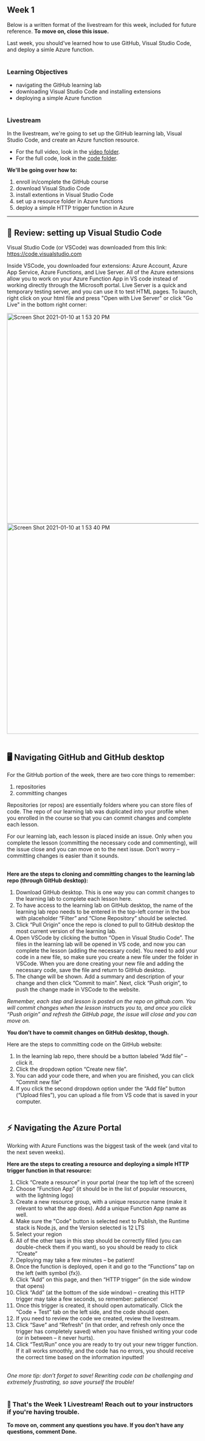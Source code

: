 ## **Week 1**

Below is a written format of the livestream for this week, included for future reference. **To move on, close this issue.**

Last week, you should've learned how to use GitHub, Visual Studio Code, and deploy a simle Azure function.
<br></br>

### **Learning Objectives**

- navigating the GitHub learning lab
- downloading Visual Studio Code and installing extensions
- deploying a simple Azure function
<br></br>

### **Livestream**

In the livestream, we're going to set up the GitHub learning lab, Visual Studio Code, and create an Azure function resource.

- For the full video, look in the [video folder](https://github.com/emsesc/bitcamp-serverless/blob/master/week2/livestream/videos).
- For the full code, look in the [code folder](https://github.com/emsesc/bitcamp-serverless/blob/master/week2/livestream/code).

**We'll be going over how to:**

1. enroll in/complete the GitHub course
2. download Visual Studio Code
3. install extentions in Visual Studio Code
4. set up a resource folder in Azure functions
5. deploy a simple HTTP trigger function in Azure

---

## 📝 Review: setting up Visual Studio Code

Visual Studio Code (or VSCode) was downloaded from this link: https://code.visualstudio.com

Inside VSCode, you downloaded four extensions: Azure Account, Azure App Service, Azure Functions, and Live Server. All of the Azure extensions allow you to work on your Azure Function App in VS code instead of working directly through the Microsoft portal. Live Server is a quick and temporary testing server, and you can use it to test HTML pages. To launch, right click on your html file and press "Open with Live Server" or click "Go Live" in the bottom right corner:

<img width="552" alt="Screen Shot 2021-01-10 at 1 53 20 PM" src="https://user-images.githubusercontent.com/70852990/104403390-6cf44c80-5526-11eb-8274-0a73f0840954.png">
<img width="552" alt="Screen Shot 2021-01-10 at 1 53 40 PM" src="https://user-images.githubusercontent.com/70852990/104403466-93b28300-5526-11eb-8534-34e408a5d600.png">
<br></br>

## 🖥️ Navigating GitHub and GitHub desktop

For the GitHub portion of the week, there are two core things to remember:

1. repositories
2. committing changes

Repositories (or repos) are essentially folders where you can store files of code. The repo of our learning lab was duplicated into your profile when you enrolled in the course so that you can commit changes and complete each lesson.

For our learning lab, each lesson is placed inside an issue. Only when you complete the lesson (committing the necessary code and commenting), will the issue close and you can move on to the next issue. Don’t worry – committing changes is easier than it sounds.
<br></br>

**Here are the steps to cloning and committing changes to the learning lab repo (through GitHub desktop):**

1. Download GitHub desktop. This is one way you can commit changes to the learning lab to complete each lesson here.
2. To have access to the learning lab on GitHub desktop, the name of the learning lab repo needs to be entered in the top-left corner in the box with placeholder “Filter” and “Clone Repository” should be selected.
3. Click “Pull Origin” once the repo is cloned to pull to GitHub desktop the most current version of the learning lab.
4. Open VSCode by clicking the button “Open in Visual Studio Code”. The files in the learning lab will be opened in VS code, and now you can complete the lesson (adding the necessary code). You need to add your code in a new file, so make sure you create a new file under the folder in VSCode. When you are done creating your new file and adding the necessary code, save the file and return to GitHub desktop.
5. The change will be shown. Add a summary and description of your change and then click “Commit to main”. Next, click “Push origin”, to push the change made in VSCode to the website.

*Remember, each step and lesson is posted on the repo on github.com. You will commit changes when the lesson instructs you to, and once you click “Push origin” and refresh the GitHub page, the issue will close and you can move on.*

**You don’t have to commit changes on GitHub desktop, though.**

Here are the steps to committing code on the GitHub website:

1. In the learning lab repo, there should be a button labeled “Add file” – click it.
2. Click the dropdown option “Create new file”.
3. You can add your code there, and when you are finished, you can click “Commit new file”
4. If you click the second dropdown option under the “Add file” button (“Upload files”), you can upload a file from VS code that is saved in your computer.
<br><br/>

## ⚡️ Navigating the Azure Portal

Working with Azure Functions was the biggest task of the week (and vital to the next seven weeks).

**Here are the steps to creating a resource and deploying a simple HTTP trigger function in that resource:**

1. Click “Create a resource” in your portal (near the top left of the screen)
2. Choose “Function App” (it should be in the list of popular resources, with the lightning logo)
3. Create a new resource group, with a unique resource name (make it relevant to what the app does). Add a unique Function App name as well.
4. Make sure the "Code" button is selected next to Publish, the Runtime stack is Node.js, and the Version selected is 12 LTS
5. Select your region
6. All of the other taps in this step should be correctly filled (you can double-check them if you want), so you should be ready to click “Create”
7. Deploying may take a few minutes – be patient!
8. Once the function is deployed, open it and go to the “Functions” tap on the left (with symbol {fx}).
9. Click “Add” on this page, and then “HTTP trigger” (in the side window that opens)
10. Click “Add” (at the bottom of the side window) – creating this HTTP trigger may take a few seconds, so remember: patience!
11. Once this trigger is created, it should open automatically. Click the “Code + Test” tab on the left side, and the code should open.
12. If you need to review the code we created, review the livestream.
13. Click “Save” and “Refresh” (in that order, and refresh only once the trigger has completely saved) when you have finished writing your code (or in between – it never hurts).
14. Click “Test/Run” once you are ready to try out your new trigger function. If it all works smoothly, and the code has no errors, you should receive the correct time based on the information inputted!
<br><br/>

*One more tip: don’t forget to save! Rewriting code can be challenging and extremely frustrating, so save yourself the trouble!*
<br><br/>

### 🎉 That's the Week 1 Livestream! Reach out to your instructors if you're having trouble.

**To move on, comment any questions you have. If you don't have any questions, comment Done.**
